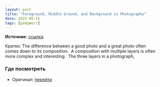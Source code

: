 ```yaml
---
layout: post
title: "Foreground, Middle Ground, and Background in Photography"
date: 2025-09-15
tags: [дайджест]
---
```


**Источник:** [ссылка](https://www.slrlounge.com/foreground-middle-ground-and-background-in-photography/)

Кратко: The difference between a good photo and a great photo often comes down to its composition.  A composition with multiple layers is often more complex and interesting.  The three layers in a photograph,

### Где посмотреть
- Оригинал: [перейти]({link})
